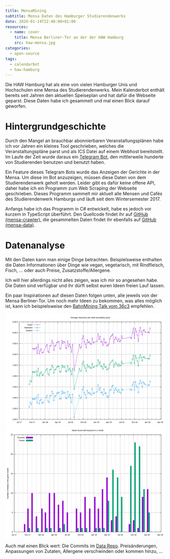 ```yaml
---
title: MensaMining
subtitle: Mensa Daten des Hamburger Studierendenwerks
date: 2020-01-14T22:40:00+01:00
resources:
  - name: cover
    title: Mensa Berliner-Tor an der der HAW Hamburg
    src: haw-mensa.jpg
categories:
  - open-source
tags:
  - calendarbot
  - haw-hamburg
---
```


Die HAW Hamburg hat als eine von vielen Hamburger Unis und Hochschulen eine Mensa des Studierendenwerks.
Mein Kalenderbot enthält bereits seit Jahren den aktuellen Speiseplan und hat dafür die Webseite geparst.
Diese Daten habe ich gesammelt und mal einen Blick darauf geworfen.

<!--more-->

# Hintergrundgeschichte

Durch den Mangel an brauchbar abonnierbaren Veranstaltungsplänen habe ich vor Jahren ein kleines Tool geschrieben, welches die Veranstaltungspläne parst und als ICS Datei auf einem Webhost bereitstellt.
Im Laufe der Zeit wurde daraus ein [Telegram Bot](https://telegram.me/HAWHHCalendarBot), den mittlerweile hunderte von Studierenden benutzen und benutzt haben.

Ein Feature dieses Telegram Bots wurde das Anzeigen der Gerichte in der Mensa.
Um diese im Bot anzuzeigen, müssen diese Daten von dem Studierendenwerk geholt werden.
Leider gibt es dafür keine offene API, daher habe ich ein Programm zum Web Scraping der Webseite geschrieben.
Dieses Programm sammelt mir aktuell alle Mensen und Cafés des Studierendenwerk Hamburgs und läuft seit dem Wintersemester 2017.

Anfangs habe ich das Programm in C# entwickelt, habe es jedoch vor kurzem in TypeScript überführt.
Den Quellcode findet ihr auf [GitHub (mensa-crawler)](https://github.com/HAWHHCalendarBot/mensa-crawler), die gesammelten Daten findet ihr ebenfalls auf [GitHub (mensa-data)](https://github.com/HAWHHCalendarBot/mensa-data).

# Datenanalyse

Mit den Daten kann man einige Dinge betrachten.
Beispielsweise enthalten die Daten Informationen über Dinge wie vegan, vegetarisch, mit Rindfleisch, Fisch, … oder auch Preise, Zusatzstoffe/Allergene.

Ich will hier allerdings nicht alles zeigen, was ich mir so angesehen habe.
Die Daten sind verfügbar und ihr dürft selbst euren Ideen freien Lauf lassen.

Ein paar Inspirationen auf diesen Daten folgen unten, alle jeweils von der Mensa Berliner-Tor.
Um noch mehr Ideen zu bekommen, was alles möglich ist, kann ich beispielsweise den [BahnMining Talk vom 36c3](https://media.ccc.de/v/36c3-10652-bahnmining_-_punktlichkeit_ist_eine_zier) empfehlen.

![Average meal price per week](price.svg)
![Pommes vs Twister](pommes-twister.svg)

Auch mal einen Blick wert: Die Commits im [Data Repo](https://github.com/HAWHHCalendarBot/mensa-data/commits/master). Preisänderungen, Anpassungen von Zutaten, Allergene verschwinden oder kommen hinzu, …
